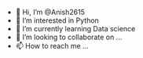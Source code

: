 - 👋 Hi, I’m @Anish2615
- 👀 I’m interested in Python
- 🌱 I’m currently learning Data science
- 💞️ I’m looking to collaborate on ...
- 📫 How to reach me ...

<!---
Anish2615/Anish2615 is a ✨ special ✨ repository because its `README.md` (this file) appears on your GitHub profile.
You can click the Preview link to take a look at your changes.
--->
